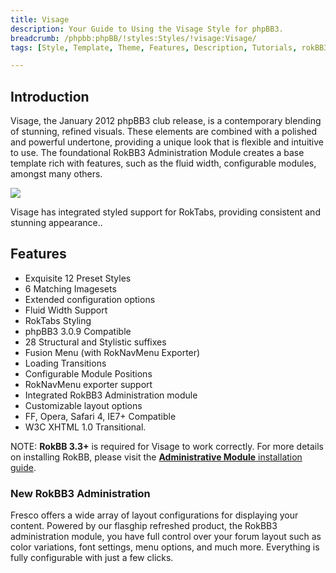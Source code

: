 ```yaml
---
title: Visage
description: Your Guide to Using the Visage Style for phpBB3.
breadcrumb: /phpbb:phpBB/!styles:Styles/!visage:Visage/
tags: [Style, Template, Theme, Features, Description, Tutorials, rokBB3]

---
```


Introduction
-----

Visage, the January 2012 phpBB3 club release, is a contemporary blending of stunning, refined visuals. These elements are combined with a polished and powerful undertone, providing a unique look that is flexible and intuitive to use. The foundational RokBB3 Administration Module creates a base template rich with features, such as the fluid width, configurable modules, amongst many others. 

![][style]

Visage has integrated styled support for RokTabs, providing consistent and stunning appearance..

Features
-----

* Exquisite 12 Preset Styles
* 6 Matching Imagesets
* Extended configuration options
* Fluid Width Support
* RokTabs Styling
* phpBB3 3.0.9 Compatible
* 28 Structural and Stylistic suffixes
* Fusion Menu (with RokNavMenu Exporter)
* Loading Transitions
* Configurable Module Positions
* RokNavMenu exporter support
* Integrated RokBB3 Administration module
* Customizable layout options
* FF, Opera, Safari 4, IE7+ Compatible
* W3C XHTML 1.0 Transitional.

NOTE: **RokBB 3.3+** is required for Visage to work correctly. For more details on installing RokBB, please visit the [**Administrative Module** installation guide][adminguide].

### New RokBB3 Administration

Fresco offers a wide array of layout configurations for displaying your content. Powered by our flasghip refreshed product, the RokBB3 administration module, you have full control over your forum layout such as color variations, font settings, menu options, and much more. Everything is fully configurable with just a few clicks.

[adminguide]: ../../start/styles.md#installing-administrative-modules
[style]: assets/visage.jpeg
[rokbridge]: http://www.rockettheme.com/extensions-joomla/rokbridge